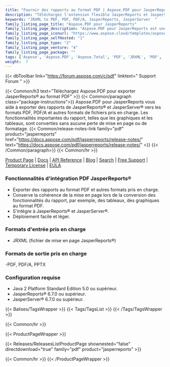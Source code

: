 ```yaml
---
title: "Fournir des rapports au format PDF | Aspose.PDF pour JasperReports"
description: "Téléchargez l'extension flexible JasperReports et JasperServer permettant d'exporter des rapports aux formats PDF, PDF/A. Les fonctionnalités de rapport telles que les tableaux, les graphiques et les images sont converties en PDF avec le plus haut degré de précision."
keywords: "JRXML to PDF, PDF, PDF/A, JasperReports, JasperServer  "
family_listing_page_title: "Aspose.PDF pour JasperReports"
family_listing_page_description: "Aspose.PDF pour JasperReports est une extension flexible de JasperReports et JasperServer qui vous permet d'exporter des rapports au format de document portable (PDF, PDF/A). Les fonctionnalités importantes du rapport telles que les tableaux, les graphiques et les images sont converties en PDF avec le plus haut degré de précision."
family_listing_page_iconurl: "https://www.aspose.cloud/templates/aspose/App_Themes/V3/images/pdf/272x272/aspose_pdf-for-jasperreports-min.png"
family_listing_page_selfHosted: "1"
family_listing_page_type: "2"
family_listing_page_venture: "4"
family_listing_page_package: ""
tags: ['Aspose', 'Aspose.PDF', 'Aspose.Total', 'PDF', 'JRXML', 'PDF', 'PDFA', 'PPTX', 'JasperReports', 'JasperServer', 'report', 'export', 'table', 'chart', 'extension', 'conversion']
weight:  7
---
```


{{< dbToolbar link="https://forum.aspose.com/c/pdf" linktext=" Support Forum " >}}

{{< Common/h3 text="Téléchargez Aspose.PDF pour exporter JasperReports® au format PDF"  >}}
{{< Common/paragraph class="package-instructions">}}
Aspose.PDF pour JasperReports vous aide à exporter des rapports de JasperReports® et JasperServer® vers les formats PDF, PDF/A et autres formats de fichiers pris en charge. Les fonctionnalités importantes du rapport, telles que les graphiques et les tableaux, sont converties sans aucune perte de mise en page ou de formatage.
{{< Common/release-notes-link family="pdf" product="jasperreports" href="https://docs.aspose.com/pdf/jasperreports/release-notes/" text="https://docs.aspose.com/pdf/jasperreports/release-notes/"  >}}
{{< /Common/paragraph>}}
{{< Common/hr >}}

[Product Page](https://products.aspose.com/pdf/jasperreports/) | [Docs](https://docs.aspose.com/pdf/jasperreports/) | [API Reference](https://reference.aspose.com/pdf/) | [Blog](https://blog.aspose.com/category/pdf/) | [Search](https://search.aspose.com/) | [Free Support](https://forum.aspose.com/c/pdf) | [Temporary License](https://purchase.aspose.com/temporary-license) | [EULA](https://about.aspose.com/legal/eula/)

### Fonctionnalités d'intégration PDF JasperReports®

- Exporter des rapports au format PDF et autres formats pris en charge.
- Conserve la cohérence de la mise en page lors de la conversion des fonctionnalités du rapport, par exemple, des tableaux, des graphiques au format PDF.
- S'intègre à JasperReports® et JasperServer®.
- Déploiement facile et léger.

### Formats d'entrée pris en charge

- JRXML (fichier de mise en page JasperReports®)

### Formats de sortie pris en charge

-PDF, PDF/A, PPTX

### Configuration requise

- Java 2 Platform Standard Edition 5.0 ou supérieur.
- JasperReports® 6.7.0 ou supérieur.
- JasperServer® 6.7.0 ou supérieur.

{{< Balises/TagsWrapper >}}
 {{< Tags/TagsList >}}
{{< /Tags/TagsWrapper >}}

{{< Common/hr >}}

{{< ProductPageWrapper >}}
<!-- ReleasesListProductPage-->
   {{< Releases/ReleasesListProductPage shownested="false"  directdownload="true" family="pdf" product="jasperreports" >}}
<!-- /ReleasesListProductPage-->
{{< Common/hr >}}
{{< /ProductPageWrapper >}}

